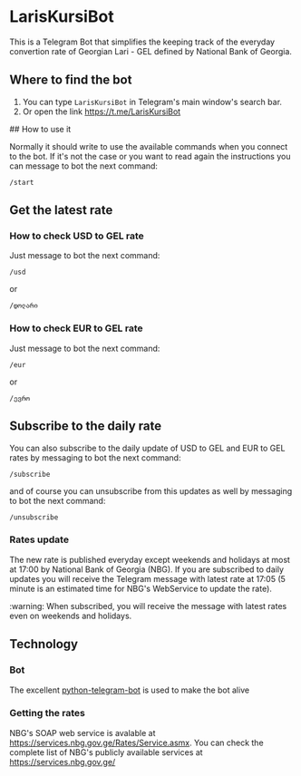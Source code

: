 # LarisKursiBot

This is a Telegram Bot that simplifies the keeping track of the everyday convertion rate of Georgian Lari - GEL defined by National Bank of Georgia.

## Where to find the bot

1. You can type `LarisKursiBot` in Telegram's main window's search bar.
2. Or open the link https://t.me/LarisKursiBot


## How to use it

Normally it should write to use the available commands when you connect to the bot. If it's not the case or you want to read again the instructions you can message to bot the next command:
```
/start
```

## Get the latest rate

### How to check USD to GEL rate

Just message to bot the next command:
```
/usd
```
or
```
/დოლარი
```

### How to check EUR to GEL rate

Just message to bot the next command:
```
/eur
```
or
```
/ევრო
```

## Subscribe to the daily rate

You can also subscribe to the daily update of USD to GEL and EUR to GEL rates by messaging to bot the next command:
```
/subscribe
```
and of course you can unsubscribe from this updates as well by messaging to bot the next command:
```
/unsubscribe
```

### Rates update
The new rate is published everyday except weekends and holidays at most at 17:00 by National Bank of Georgia (NBG).
If you are subscribed to daily updates you will receive the Telegram message with latest rate at 17:05 (5 minute is an estimated time for NBG's WebService to update the rate).

<aside class="warning">
:warning: When subscribed, you will receive the message with latest rates even on weekends and holidays.
</aside>

## Technology

### Bot
The excellent [python-telegram-bot](https://github.com/python-telegram-bot/python-telegram-bot) is used to make the bot alive

### Getting the rates
NBG's SOAP web service is avalable at https://services.nbg.gov.ge/Rates/Service.asmx.
You can check the complete list of NBG's publicly available services at https://services.nbg.gov.ge/
